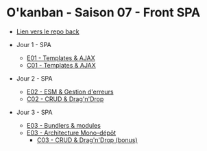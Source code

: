 # O'kanban - Saison 07 - Front SPA

- [Lien vers le repo back](https://github.com/O-clock-Muffin/S07-okanban-back-CEnjolras)
  
- Jour 1 - SPA

  - [E01 - Templates & AJAX](./docs/cours/E01.md)
  - [C01 - Templates & AJAX](./docs/challenges/C01.md)

- Jour 2 - SPA

  - [E02 - ESM & Gestion d'erreurs](./docs/cours/E02.md)
  - [C02 - CRUD & Drag'n'Drop](./docs/challenges/C02.md)

- Jour 3 - SPA
  - [E03 - Bundlers & modules](./docs/cours/E03.md)
  - [E03 - Architecture Mono-dépôt](./docs/cours/E03.md)
    - [C03 - CRUD & Drag'n'Drop (bonus)](./docs/challenges/C03.md)
